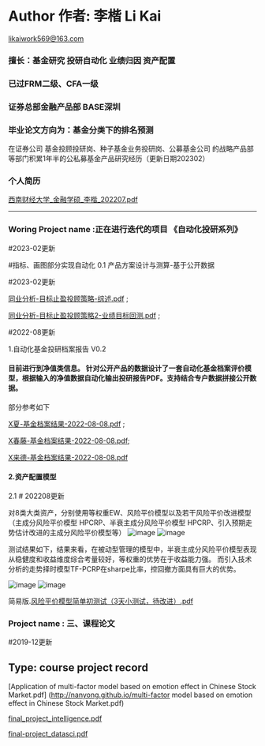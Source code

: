# Author 作者: 李楷 Li Kai 
likaiwork569@163.com
### 擅长：基金研究 投研自动化 业绩归因 资产配置
### 已过FRM二级、CFA一级
### 证券总部金融产品部 BASE深圳
### 毕业论文方向为：基金分类下的排名预测

在证券公司  基金投顾投研岗、种子基金业务投研岗、公募基金公司 的战略产品部等部门积累1年半的公私募基金产品研究经历（更新日期202302）

### 个人简历

[西南财经大学_金融学硕_李楷_202207.pdf](http://nanyong.github.io/李楷_西南财经大学_金融学_硕士_2022在职_19102860593.pdf)

---

### Woring Project name :正在进行迭代的项目 《自动化投研系列》


#2023-02更新

#指标、画图部分实现自动化
0.1 产品方案设计与测算-基于公开数据

#2023-02更新

[同业分析-目标止盈投顾策略-综述.pdf](http://nanyong.github.io/同业分析-止盈投顾策略out.pdf) ;

[同业分析-目标止盈投顾策略2-业绩目标回测.pdf](http://nanyong.github.io/同业分析-止盈投顾策略2-业绩目标回测out.pdf) ;

#2022-08更新

1.自动化基金投研档案报告 V0.2

#### 目前进行到净值类信息。 针对公开产品的数据设计了一套自动化基金档案评价模型，根据输入的净值数据自动化输出投研报告PDF。支持结合专户数据拼接公开数据。

部分参考如下

  [X夏-基金档案结果-2022-08-08.pdf](http://nanyong.github.io/半夏-基金档案结果-2022-08-08.pdf) ;
  
  [X春藤-基金档案结果-2022-08-08.pdf](http://nanyong.github.io/常春藤-基金档案结果-2022-08-08.pdf);
  
  [X来德-基金档案结果-2022-08-08.pdf](http://nanyong.github.io/浦来德-基金档案结果-2022-08-08.pdf)
  
#### 2.资产配置模型

  2.1 # 202208更新
  
  对8类大类资产，分别使用等权重EW、风险平价模型以及若干风险平价改进模型（主成分风险平价模型 HPCRP、半衰主成分风险平价模型 HPCRP、引入预期走势估计改进的主成分风险平价模型等）
  ![image](http://nanyong.github.io/1.jpg)
  ![image](http://nanyong.github.io/3.jpg)
  
  测试结果如下，结果来看，在被动型管理的模型中，半衰主成分风险平价模型表现从稳健度和收益维度综合考量较好，等权重的优势在于收益能力强。
  而引入技术分析的走势择时模型TF-PCRP在sharpe比率，控回撤方面具有巨大的优势。
  
  ![image](http://nanyong.github.io/2.jpg)
  ![image](http://nanyong.github.io/4.jpg)
  
 简易版.[风险平价模型简单初测试（3天小测试，待改进）.pdf](http://nanyong.github.io/风险平价模型测试—李楷.pdf)

### Project name : 三、课程论文
#2019-12更新
## Type: course project record
[Application of multi-factor model based on emotion effect in Chinese Stock Market.pdf] (http://nanyong.github.io/multi-factor model based on emotion effect in Chinese Stock Market.pdf)

[final_project_intelligence.pdf](http://nanyong.github.io/final_project.pdf)

[final-project_datasci.pdf](http://nanyong.github.io/final-project_datasci.pdf)
